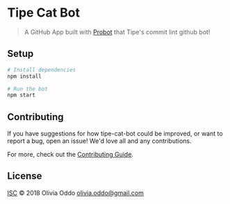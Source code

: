 # Tipe Cat Bot

> A GitHub App built with [Probot](https://github.com/probot/probot) that Tipe&#x27;s commit lint github bot!

## Setup

```sh
# Install dependencies
npm install

# Run the bot
npm start
```

## Contributing

If you have suggestions for how tipe-cat-bot could be improved, or want to report a bug, open an issue! We'd love all and any contributions.

For more, check out the [Contributing Guide](CONTRIBUTING.md).

## License

[ISC](LICENSE) © 2018 Olivia Oddo <olivia.oddo@gmail.com>
